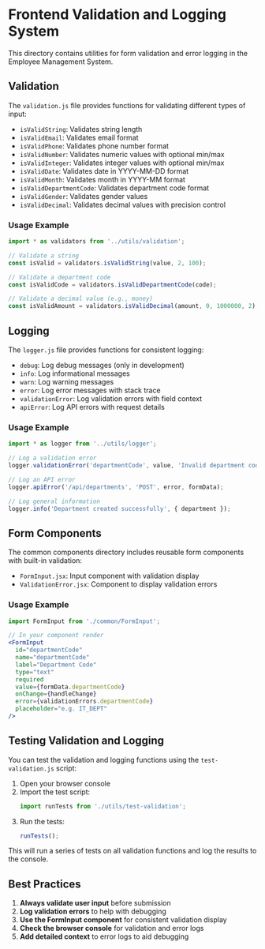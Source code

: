 # Frontend Validation and Logging System

This directory contains utilities for form validation and error logging in the Employee Management System.

## Validation

The `validation.js` file provides functions for validating different types of input:

- `isValidString`: Validates string length
- `isValidEmail`: Validates email format
- `isValidPhone`: Validates phone number format
- `isValidNumber`: Validates numeric values with optional min/max
- `isValidInteger`: Validates integer values with optional min/max
- `isValidDate`: Validates date in YYYY-MM-DD format
- `isValidMonth`: Validates month in YYYY-MM format
- `isValidDepartmentCode`: Validates department code format
- `isValidGender`: Validates gender values
- `isValidDecimal`: Validates decimal values with precision control

### Usage Example

```jsx
import * as validators from '../utils/validation';

// Validate a string
const isValid = validators.isValidString(value, 2, 100);

// Validate a department code
const isValidCode = validators.isValidDepartmentCode(code);

// Validate a decimal value (e.g., money)
const isValidAmount = validators.isValidDecimal(amount, 0, 1000000, 2);
```

## Logging

The `logger.js` file provides functions for consistent logging:

- `debug`: Log debug messages (only in development)
- `info`: Log informational messages
- `warn`: Log warning messages
- `error`: Log error messages with stack trace
- `validationError`: Log validation errors with field context
- `apiError`: Log API errors with request details

### Usage Example

```jsx
import * as logger from '../utils/logger';

// Log a validation error
logger.validationError('departmentCode', value, 'Invalid department code', formData);

// Log an API error
logger.apiError('/api/departments', 'POST', error, formData);

// Log general information
logger.info('Department created successfully', { department });
```

## Form Components

The common components directory includes reusable form components with built-in validation:

- `FormInput.jsx`: Input component with validation display
- `ValidationError.jsx`: Component to display validation errors

### Usage Example

```jsx
import FormInput from './common/FormInput';

// In your component render
<FormInput
  id="departmentCode"
  name="departmentCode"
  label="Department Code"
  type="text"
  required
  value={formData.departmentCode}
  onChange={handleChange}
  error={validationErrors.departmentCode}
  placeholder="e.g. IT_DEPT"
/>
```

## Testing Validation and Logging

You can test the validation and logging functions using the `test-validation.js` script:

1. Open your browser console
2. Import the test script:
   ```js
   import runTests from './utils/test-validation';
   ```
3. Run the tests:
   ```js
   runTests();
   ```

This will run a series of tests on all validation functions and log the results to the console.

## Best Practices

1. **Always validate user input** before submission
2. **Log validation errors** to help with debugging
3. **Use the FormInput component** for consistent validation display
4. **Check the browser console** for validation and error logs
5. **Add detailed context** to error logs to aid debugging
